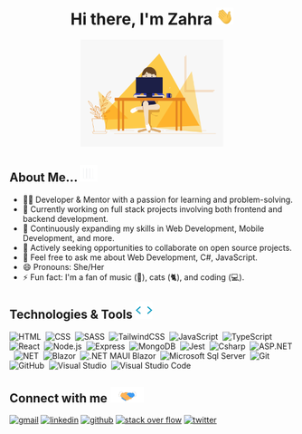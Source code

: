 <h1 align="center">
  Hi there, I'm Zahra
  <img src="gifs/wave.gif" alt="wave" width="30px" height="30px" />
</h1>

<div align="center">
  <img
    src="gifs/girl-programmer.gif"
    alt="girl programmer"
    width="50%"
    height="32%"
  />
</div>

## About Me... <img src="gifs/giphy.webp" alt="chart" width="30px" height="30px" />
- 👩‍💻 Developer & Mentor with a passion for learning and problem-solving.
- 🔭 Currently working on full stack projects involving both frontend and backend development.
- 🌱 Continuously expanding my skills in Web Development, Mobile Development, and more.
- 👯 Actively seeking opportunities to collaborate on open source projects.
- 💬 Feel free to ask me about Web Development, C#, JavaScript.
- 😄 Pronouns: She/Her
- ⚡ Fun fact: I'm a fan of music (🎵), cats (🐈), and coding (💻).

## Technologies & Tools <img src="gifs/tag.webp" alt="tag" width="30px" height="30px" />
![HTML](https://img.shields.io/badge/-HTML-05122A?style=flat&logo=HTML5)&nbsp;
![CSS](https://img.shields.io/badge/-CSS-05122A?style=flat&logo=CSS3&logoColor=1572B6)&nbsp;
![SASS](https://img.shields.io/badge/-SASS-05122A?style=flat&logo=Sass&logoColor=1572B6)&nbsp;
![TailwindCSS](https://img.shields.io/badge/-TailwindCSS-05122A?style=flat&logo=tailwindcss)&nbsp;
![JavaScript](https://img.shields.io/badge/-JavaScript-05122A?style=flat&logo=javascript)&nbsp;
![TypeScript](https://img.shields.io/badge/-TypeScript-05122A?style=flat&logo=typescript)&nbsp;
![React](https://img.shields.io/badge/-React-05122A?style=flat&logo=react)&nbsp;
![Node.js](https://img.shields.io/badge/-Node.js-05122A?style=flat&logo=nodedotjs)&nbsp;
![Express](https://img.shields.io/badge/-Express-05122A?style=flat&logo=express)&nbsp;
![MongoDB](https://img.shields.io/badge/-MongoDB-05122A?style=flat&logo=mongodb)&nbsp;
![Jest](https://img.shields.io/badge/-Jest-05122A?style=flat&logo=jest)&nbsp;
![Csharp](https://img.shields.io/badge/-Csharp-05122A?style=flat&logo=csharp&logoColor=8A2BE2)&nbsp;
![ASP.NET](https://img.shields.io/badge/-ASP.NET-05122A?style=flat-square&logo=visualstudio&logoColor=8A2BE2)&nbsp;
![NET](https://img.shields.io/badge/-.NET-05122A?style=flat-square&logo=.NET&logoColor=8A2BE2)&nbsp;
![Blazor](https://img.shields.io/badge/-Blazor-05122A?style=flat&logo=Blazor)&nbsp;
![.NET MAUI Blazor](https://img.shields.io/badge/-.NET%20MAUI%20Blazor-05122A?style=flat&logo=Blazor)&nbsp;
![Microsoft Sql Server](https://img.shields.io/badge/-Sql%20Server-05122A?style=flat-square&logo=microsoft-sql-server&logoColor=CC2927)&nbsp;
![Git](https://img.shields.io/badge/-Git-05122A?style=flat&logo=git)&nbsp;
![GitHub](https://img.shields.io/badge/-GitHub-05122A?style=flat&logo=github)&nbsp;
![Visual Studio](https://img.shields.io/badge/-Visual%20Studio-05122A?style=flat&logo=visualstudio&logoColor=5C2D91)&nbsp;
![Visual Studio Code](https://img.shields.io/badge/-Visual%20Studio%20Code-05122A?style=flat&logo=visual-studio-code&logoColor=007ACC)&nbsp;


## Connect with me <img src="gifs/handshake.gif" alt="hand shake" width="60px"/>
[<img src="https://img.icons8.com/doodle/344/gmail.png" alt="gmail" width="40px"/>](http://zahra.bayat13799@gmail.com)
[<img src="https://img.icons8.com/doodle/40/000000/linkedin--v2.png" alt="linkedin" width="40px"/>](http://linkedin.com/in/zahra-bayat-61b758171)
[<img src="https://img.icons8.com/doodle/40/000000/github--v1.png" alt="github" width="40px"/>](https://github.com/zahrabayatt)
[<img src="https://img.icons8.com/external-tal-revivo-color-tal-revivo/2x/external-stack-overflow-is-a-question-and-answer-site-for-professional-logo-color-tal-revivo.png" alt="stack over flow" width="40px" height="35px"/>](https://stackoverflow.com/users/11331074/zahra-bayat)
[<img src="https://img.icons8.com/doodle/1x/twitter-squared--v2.png" alt="twitter" width="40px"/>](https://twitter.com/zarrabatt?s=21&t=41KOJrKG4PjvajcyUMOwHQ)
